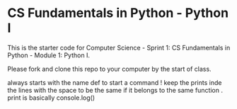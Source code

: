 # CS Fundamentals in Python - Python I

This is the starter code for Computer Science - Sprint 1: CS Fundamentals in Python - Module 1: Python I.

Please fork and clone this repo to your computer by the start of class.

always starts with the name def to start a command ! 
keep the prints inde the lines with the space to be the same if it belongs to the same function . 
print is basically console.log()